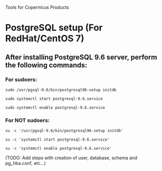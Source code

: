 Tools for Copernicus Products


# PostgreSQL setup (For RedHat/CentOS 7)

## After installing PostgreSQL 9.6 server, perform the following commands:

### For sudoers:

`sudo /usr/pgsql-9.6/bin/postgresql96-setup initdb`

`sudo systemctl start postgresql-9.6.service`

`sudo systemctl enable postgresql-9.6.service`

### For NOT sudoers:

`su -c '/usr/pgsql-9.6/bin/postgresql96-setup initdb'`

`su -c 'systemctl start postgresql-9.6.service'`

`su -c 'systemctl enable postgresql-9.6.service'`

(TODO: Add steps with creation of user, database, schema and pg_hba.conf, etc...)
